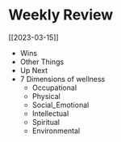 # Weekly Review
[[2023-03-15]]

- Wins
- Other Things
- Up Next
- 7 Dimensions of wellness
	- Occupational
	- Physical
	- Social_Emotional
	- Intellectual
	- Spiritual
	- Environmental